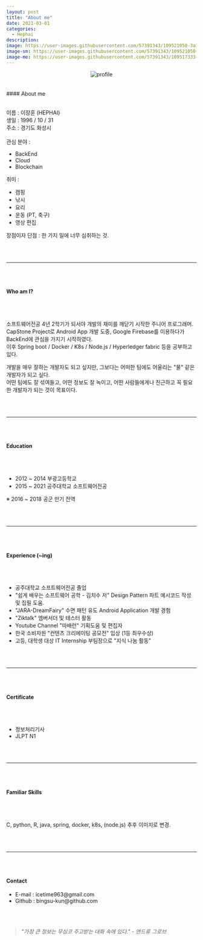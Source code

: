 ```yaml
---
layout: post	
title: "About me"
date: 2021-03-01
categories:
  - Hephai
description:
image: https://user-images.githubusercontent.com/57391343/109521050-3a131180-7af0-11eb-969a-0c35c4db346e.jpg
image-sm: https://user-images.githubusercontent.com/57391343/109521050-3a131180-7af0-11eb-969a-0c35c4db346e.jpg
image-me: https://user-images.githubusercontent.com/57391343/109517333-7a709080-7aec-11eb-8ead-6edbce8b9b74.png
---
```


<center>
<img id="se_object_16146119104829970" src="https://blogfiles.pstatic.net/MjAyMTAzMDJfNDYg/MDAxNjE0NjExOTEwMzU5.I3QrY4e27ScLps9z5_XXxkzGGnUW2uC6UmoZ67SpJJgg.9sYzqwEg9WmYsfH92gaL_I7bVeVjweANLmkjy2uBpcQg.JPEG.icetime96/profile.jpeg" alt="profile" title="It's me">
</center>

<br>
<br>
#### About me

<br>
<br>

이름 : 이장훈 (HEPHAI)
<br>
생일 : 1996 / 10 / 31
<br>
주소 : 경기도 화성시
<br>
<br>
관심 분야 : 
<ul>
	<li>BackEnd</li>
	<li>Cloud</li>
	<li>Blockchain</li>
</ul>

취미 : 
<ul>
	<li>캠핑</li>
	<li>낚시</li>
	<li>요리</li>
	<li>운동 (PT, 축구)</li>
	<li>영상 편집</li>
</ul>

장점이자 단점 : 한 가지 일에 너무 심취하는 것.

<br>
<br>

___

<br>
<br>

#### Who am I?

<br>
<br>

소프트웨어전공 4년 2학기가 되서야 개발의 재미를 깨닫기 시작한 주니어 프로그래머. <br>
CapStone Project로 Android App 개발 도중, Google Firebase를 이용하다가 BackEnd에 관심을 가지기 시작하였다. <br>
이후 Spring boot / Docker / K8s / Node.js / Hyperledger fabric 등을 공부하고 있다. <br>

개발을 매우 잘하는 개발자도 되고 싶지만, 그보다는 어떠한 팀에도 어울리는 "물" 같은 개발자가 되고 싶다. <br>
어떤 팀에도 잘 섞여들고, 어떤 정보도 잘 녹이고, 어떤 사람들에게나 친근하고 꼭 필요한 개발자가 되는 것이 목표이다.

<br>
<br>

___

<br>
<br>

#### Education

<br>
<br>

<ul>
	<li>2012 ~ 2014  부광고등학교</li>
	<li>2015 ~ 2021  공주대학교 소프트웨어전공</li>
</ul>

※ 2016 ~ 2018 공군 만기 전역

<br>
<br>

___

<br>
<br>

#### Experience (~ing)

<br>
<br>

<ul>
	<li>공주대학교 소프트웨어전공 졸업</li>
	<li>"쉽게 배우는 소프트웨어 공학 - 김치수 저" Design Pattern 파트 예시코드 작성 및 집필 도움.</li>
	<li>"JARA-DreamFairy" 수면 패턴 유도 Android Application 개발 경험</li>
	<li>"Ziktalk" 엠버서더 및 테스터 활동</li>
	<li>Youtube Channel "따배런" 기획도움 및 편집자</li>
	<li>한국 소비자원 "컨텐츠 크리에이팅 공모전" 입상 (1등 최우수상)</li>
	<li>고등, 대학생 대상 IT Internship 부팀장으로 "지식 나눔 활동"</li>
</ul>

<br>
<br>

___

<br>
<br>

#### Certificate

<br>
<br>

<ul>
	<li>정보처리기사</li>
	<li>JLPT N1</li>
</ul>

<br>
<br>

___

<br>
<br>

#### Familiar Skills

<br>
<br>

C, python, R, java, spring, docker, k8s, (node.js) 추후 이미지로 변경.

<br>
<br>

___

<br>
<br>

#### Contact

<ul> 
	<li>E-mail : icetime963@gmail.com</li>
	<li>Github : bingsu-kun@github.com</li>
</ul>

<br>
<br>

>*"가장 큰 정보는 무심코 주고받는 대화 속에 있다."*
>*- 앤드류 그로브*



